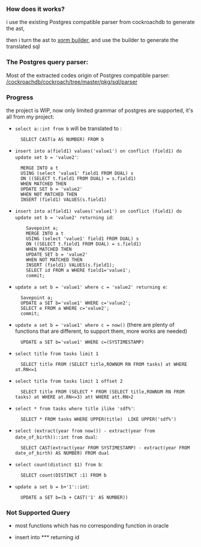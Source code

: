 ### How does it works?

i use the existing Postgres compatible parser from cockroachdb to generate the ast,

then i turn the ast to [xorm builder](http://xorm.io/builder), and use the builder to generate the translated sql


### The Postgres query parser:  

Most of the extracted codes origin of Postgres compatible parser: [/cockroachdb/cockroach/tree/master/pkg/sql/parser](https://github.com/cockroachdb/cockroach/tree/master/pkg/sql/parser)


### Progress
the project is  WIP, now only limited grammar of postgres are supported, it's all from my project:

- `select a::int from b` will be translated to :


        SELECT CAST(a AS NUMBER) FROM b
        
- `insert into a(field1) values('value1') on conflict (field1) do update set b = 'value2'`:
        
        
        MERGE INTO a t
        USING (select 'value1' field1 FROM DUAL) s
        ON ((SELECT t.field1 FROM DUAL) = s.field1)
        WHEN MATCHED THEN
        UPDATE SET b = 'value2'
        WHEN NOT MATCHED THEN
        INSERT (field1) VALUES(s.field1)
        
- `insert into a(field1) values('value1') on conflict (field1) do update set b = 'value2' returning id`:

        
          Savepoint a;
          MERGE INTO a t
          USING (select 'value1' field1 FROM DUAL) s
          ON ((SELECT t.field1 FROM DUAL) = s.field1)
          WHEN MATCHED THEN
          UPDATE SET b = 'value2'
          WHEN NOT MATCHED THEN
          INSERT (field1) VALUES(s.field1);
          SELECT id FROM a WHERE field1='value1';
          commit;

- `update a set b = 'value1' where c = 'value2' returning e`:


        Savepoint a;
        UPDATE a SET b='value1' WHERE c='value2';
        SELECT e FROM a WHERE c='value2';
        commit;

    
- `update a set b = 'value1' where c = now()`
(there are plenty of functions that are different, to support them, more works are needed)

        
        UPDATE a SET b='value1' WHERE c=(SYSTIMESTAMP)
        
- `select title from tasks limit 1`

        
        SELECT title FROM (SELECT title,ROWNUM RN FROM tasks) at WHERE at.RN<=1
        

- `select title from tasks limit 1 offset 2`

        
        SELECT title FROM (SELECT * FROM (SELECT title,ROWNUM RN FROM tasks) at WHERE at.RN<=3) att WHERE att.RN>2

- `select * from tasks where title ilike 'sdf%'`:


        SELECT * FROM tasks WHERE UPPER(title)  LIKE UPPER('sdf%')
        
- `select (extract(year from now()) - extract(year from date_of_birth))::int from dual`:

       
        SELECT CAST(extract(year FROM SYSTIMESTAMP) - extract(year FROM date_of_birth) AS NUMBER) FROM dual

- `select count(distinct $1) from b`:
 
        
        SELECT count(DISTINCT :1) FROM b
        
- `update a set b = b+'1'::int`:
    
        
        UPDATE a SET b=(b + CAST('1' AS NUMBER))

### Not Supported Query

- most functions which has no corresponding function in oracle

- insert into *** returning id